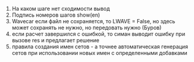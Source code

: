 1. На каком шаге нет сходимости вывод
2. Подпись номеров шагов show(en)
3. Wavecar если файл не сохраняется, то LWAVE = False, но здесь может сохранять не нужно, но передовать нужно (Буров)
4. если расчет завершился с ошибкой, то симан выводит ошибку при вызове res и предлагает решение 
5. правила создания имен сетов - а точнее автоматическая генерация сетов при использовании новых имен с определенными добавками